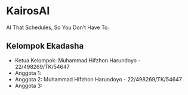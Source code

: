 # KairosAI

AI That Schedules, So You Don’t Have To.

## Kelompok Ekadasha

- Ketua Kelompok: Muhammad Hifzhon Harundoyo - 22/498269/TK/54647
- Anggota 1:
- Anggota 2: Muhammad Hifzhon Harundoyo - 22/498269/TK/54647
- Anggota 3:
